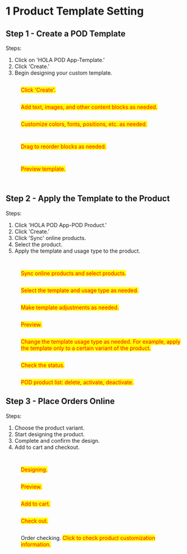 # 1 Product Template Setting

## Step 1 - Create a POD Template

Steps:

1. Click on 'HOLA POD App-Template.'
2. Click 'Create.'
3. Begin designing your custom template.

<div>

<figure><img src="../.gitbook/assets/TinySnap-2023-10-15-15.09.03.png" alt=""><figcaption><p><mark style="color:red;background-color:yellow;">Click 'Create'.</mark></p></figcaption></figure>

 

<figure><img src="../.gitbook/assets/1.png" alt=""><figcaption><p><mark style="color:red;background-color:yellow;">Add text, images, and other content blocks as needed.</mark></p></figcaption></figure>

</div>

<div>

<figure><img src="../.gitbook/assets/2.png" alt=""><figcaption><p><mark style="color:red;background-color:yellow;">Customize colors, fonts, positions, etc. as needed.</mark></p></figcaption></figure>

 

<figure><img src="../.gitbook/assets/3.png" alt=""><figcaption></figcaption></figure>

</div>

<div>

<figure><img src="../.gitbook/assets/4.png" alt=""><figcaption><p><mark style="color:red;background-color:yellow;">Drag to reorder blocks as needed.</mark></p></figcaption></figure>

 

<figure><img src="../.gitbook/assets/5.png" alt=""><figcaption></figcaption></figure>

</div>

<div>

<figure><img src="../.gitbook/assets/6.png" alt=""><figcaption><p><mark style="color:red;background-color:yellow;">Preview template.</mark></p></figcaption></figure>

 

<figure><img src="../.gitbook/assets/8.png" alt=""><figcaption></figcaption></figure>

</div>

<figure><img src="../.gitbook/assets/TinySnap-2023-10-15-15.28.05.png" alt=""><figcaption></figcaption></figure>



## Step 2 - Apply the Template to the Product

Steps:

1. Click 'HOLA POD App-POD Product.'
2. Click 'Create.'
3. Click 'Sync' online products.
4. Select the product.
5. Apply the template and usage type to the product.

<div>

<figure><img src="../.gitbook/assets/TinySnap-2023-10-15-14.59.59.png" alt=""><figcaption></figcaption></figure>

 

<figure><img src="../.gitbook/assets/TinySnap-2023-10-15-15.05.08.png" alt=""><figcaption><p><mark style="color:red;background-color:yellow;">Sync online products and select products.</mark></p></figcaption></figure>

</div>

<figure><img src="../.gitbook/assets/TinySnap-2023-10-15-15.32.23.png" alt=""><figcaption><p><mark style="color:red;background-color:yellow;">Select the template and usage type as needed.</mark></p></figcaption></figure>

<figure><img src="../.gitbook/assets/7.png" alt=""><figcaption><p><mark style="color:red;background-color:yellow;">Make template adjustments as needed.</mark></p></figcaption></figure>

<figure><img src="../.gitbook/assets/8.png" alt=""><figcaption><p><mark style="color:red;background-color:yellow;">Preview.</mark></p></figcaption></figure>

<figure><img src="../.gitbook/assets/TinySnap-2023-10-15-15.49.06.png" alt=""><figcaption><p><mark style="color:red;background-color:yellow;">Change the template usage type as needed. For example, apply the template only to a certain variant of the product.</mark></p></figcaption></figure>

<figure><img src="../.gitbook/assets/TinySnap-2023-10-15-15.51.57.png" alt=""><figcaption><p><mark style="color:red;background-color:yellow;">Check the status.</mark></p></figcaption></figure>

<figure><img src="../.gitbook/assets/9.png" alt=""><figcaption><p><mark style="color:red;background-color:yellow;">POD product list: delete, activate, deactivate.</mark></p></figcaption></figure>



## Step 3 - Place Orders Online

Steps:

1. Choose the product variant.
2. Start designing the product.
3. Complete and confirm the design.
4. Add to cart and checkout.

<figure><img src="../.gitbook/assets/TinySnap-2023-10-15-16.01.19.png" alt=""><figcaption></figcaption></figure>

<figure><img src="../.gitbook/assets/10.png" alt=""><figcaption><p><mark style="color:red;background-color:yellow;">Designing.</mark></p></figcaption></figure>

<figure><img src="../.gitbook/assets/11.png" alt=""><figcaption><p><mark style="color:red;background-color:yellow;">Preview.</mark></p></figcaption></figure>

<div>

<figure><img src="../.gitbook/assets/12.png" alt=""><figcaption><p><mark style="color:red;background-color:yellow;">Add to cart.</mark></p></figcaption></figure>

 

<figure><img src="../.gitbook/assets/13.png" alt=""><figcaption><p><mark style="color:red;background-color:yellow;">Check out.</mark></p></figcaption></figure>

</div>



<figure><img src="../.gitbook/assets/14.png" alt=""><figcaption><p>Order checking. <mark style="color:red;background-color:yellow;">Click to check product customization information.</mark></p></figcaption></figure>

<div>

<figure><img src="../.gitbook/assets/15.png" alt=""><figcaption></figcaption></figure>

 

<figure><img src="../.gitbook/assets/16.png" alt=""><figcaption></figcaption></figure>

 

<figure><img src="../.gitbook/assets/17.png" alt=""><figcaption></figcaption></figure>

</div>



